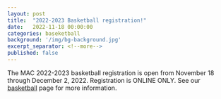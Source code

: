 ```yaml
---
layout: post
title:  "2022-2023 Basketball registration!"
date:   2022-11-18 00:00:00
categories: baseketball
background: '/img/bg-background.jpg'
excerpt_separator: <!--more-->
published: false
---
```

The MAC 2022-2023 basketball registration is open from November 18 through December 2, 2022. Registration is ONLINE ONLY. See our [basketball](/basketball) page for more information.
